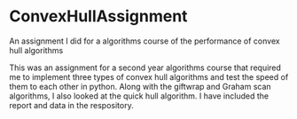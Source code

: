 # ConvexHullAssignment
An assignment I did for a algorithms course of the performance of convex hull algorithms

This was an assignment for a second year algorithms course that required me to implement three types of convex hull algorithms
and test the speed of them to each other in python. Along with the giftwrap and Graham scan algorithms, I also looked at the quick
hull algorithm. I have included the report and data in the respository.
